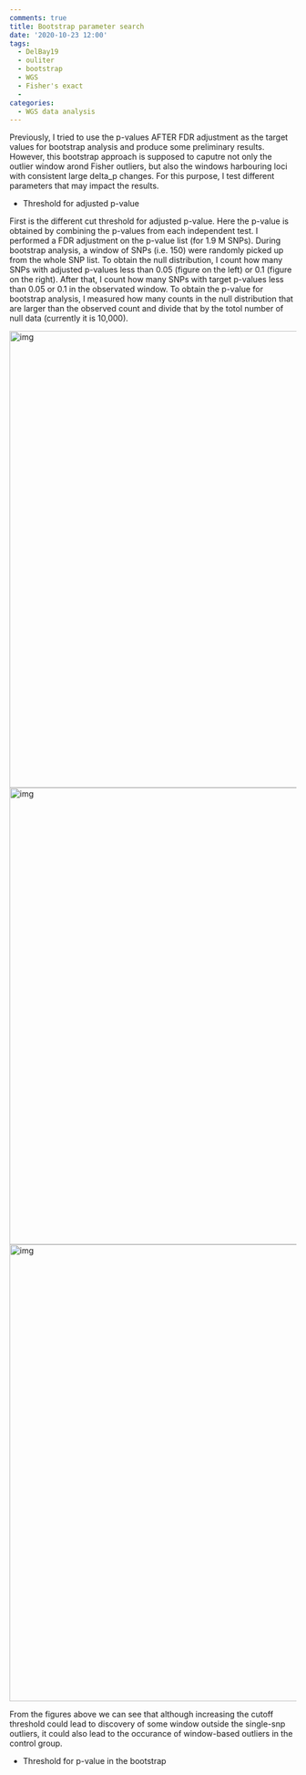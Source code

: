 ```yaml
---
comments: true
title: Bootstrap parameter search
date: '2020-10-23 12:00'
tags:
  - DelBay19
  - ouliter
  - bootstrap
  - WGS
  - Fisher's exact
  - 
categories:
  - WGS data analysis
---
```


Previously, I tried to use the p-values AFTER FDR adjustment as the target values for bootstrap analysis and produce some preliminary results. However, this bootstrap approach is supposed to caputre not only the outlier window arond Fisher outliers, but also the windows harbouring loci with consistent large delta_p changes. For this purpose, I test different parameters that may impact the results.

- Threshold for adjusted p-value

First is the different cut threshold for adjusted p-value. Here the p-value is obtained by combining the p-values from each independent test. I performed a FDR adjustment on the p-value list (for 1.9 M SNPs). During bootstrap analysis, a window of SNPs (i.e. 150) were randomly picked up from the whole SNP list. To obtain the null distribution, I count how many SNPs with adjusted p-values less than 0.05 (figure on the left) or 0.1 (figure on the right). After that, I count how many SNPs with target p-values less than 0.05 or 0.1 in the observated window. To obtain the p-value for bootstrap analysis, I measured how many counts in the null distribution that are larger than the observed count and divide that by the totol number of null data (currently it is 10,000).

<img src="https://hzz0024.github.io/images/Fish_boot/cmp1.jpg" alt="img" width="800"/>

<img src="https://hzz0024.github.io/images/Fish_boot/cmp2.jpg" alt="img" width="800"/>

<img src="https://hzz0024.github.io/images/Fish_boot/cmp3.jpg" alt="img" width="800"/>

From the figures above we can see that although increasing the cutoff threshold could lead to discovery of some window outside the single-snp outliers, it could also lead to the occurance of window-based outliers in the control group. 

- Threshold for p-value in the bootstrap

